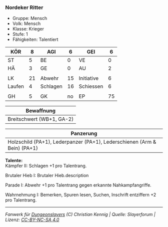 ### Nordeker Ritter  
- Gruppe: Mensch  
- Volk: Mensch  
- Klasse: Krieger  
- Stufe: 1  
- Fähigkeiten: Talentiert  


| KÖR | 8 | AGI | 6 | GEI | 6 |
| --- | --- | --- | --- | --- | --- |
| ST | 5 | BE | 0 | VE | 0 |
| HÄ | 3 | GE | 0 | AU | 2 |
|  |  |  |  |  |  |
| LK | 21 | Abwehr | 15 | Initiative | 6 |
| Laufen | 4 | Schlagen | 16 | Schiessen | 6 |
|  |  |  |  |  |  |
| GH | 5 | GK | no | EP | 75 |


| Bewaffnung |
| --- |
| Breitschwert (WB+1, GA-2) |


| Panzerung |
| --- |
| Holzschild (PA+1), Lederpanzer (PA+1), Lederschienen (Arm & Bein) (PA+1) |


**Talente:**  
Kämpfer II: Schlagen +1 pro Talentrang.

Brutaler Hieb I: Brutaler Hieb.description

Parade I: Abwehr +1 pro Talentrang gegen erkannte Nahkampfangriffe.

Wahrnehmung I: Bemerken, Spuren lesen, Suchen, Inschrift entziffern +2 pro Talentrang.





___
*Fanwerk für [Dungeonslayers](https://www.dungeonslayers.net/) (C) Christian Kennig | Quelle: Slayerforum | Lizenz: [CC-BY-NC-SA 4.0](https://creativecommons.org/licenses/by-nc-sa/4.0/deed.de)*